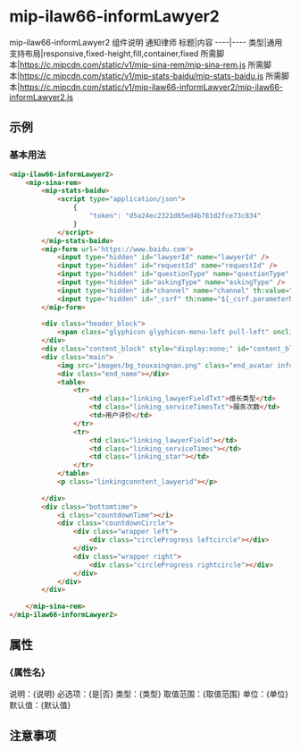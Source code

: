 # mip-ilaw66-informLawyer2

mip-ilaw66-informLawyer2 组件说明
通知律师
标题|内容
----|----
类型|通用
支持布局|responsive,fixed-height,fill,container,fixed
所需脚本|https://c.mipcdn.com/static/v1/mip-sina-rem/mip-sina-rem.js
所需脚本|https://c.mipcdn.com/static/v1/mip-stats-baidu/mip-stats-baidu.js
所需脚本|https://c.mipcdn.com/static/v1/mip-ilaw66-informLawyer2/mip-ilaw66-informLawyer2.js

## 示例

### 基本用法
```html
<mip-ilaw66-informLawyer2>
    <mip-sina-rem>
        <mip-stats-baidu>
            <script type="application/json">
                {
                    "token": "d5a24ec2321d65ed4b781d2fce73c834"
                }
            </script>
        </mip-stats-baidu>
        <mip-form url='https://www.baidu.com'>
            <input type="hidden" id="lawyerId" name="lawyerId" />
            <input type="hidden" id="requestId" name="requestId" />
            <input type="hidden" id="questionType" name="questionType" />
            <input type="hidden" id="askingType" name="askingType" />
            <input type="hidden" id="channel" name="channel" th:value="${session.channel}" />
            <input type="hidden" id="_csrf" th:name="${_csrf.parameterName}" th:value="${_csrf.token}" />
        </mip-form>
        
        <div class="header_block">
            <span class="glyphicon glyphicon-menu-left pull-left" onclick="gobackHandle();"></span>通知律师
        </div>
        <div class="content_block" style="display:none;" id="content_block"></div>
        <div class="main">
            <img src="images/bg_touxaingnan.png" class="end_avatar inform_top_img" />
            <div class="end_name"></div>
            <table>
                <tr>
                    <td class="linking_lawyerFieldTxt">擅长类型</td>
                    <td class="linking_serviceTimesTxt">服务次数</td>
                    <td>用户评价</td>
                </tr>
                <tr>
                    <td class="linking_lawyerField"></td>
                    <td class="linking_serviceTimes"></td>
                    <td class="linking_star"></td>
                </tr>
            </table>
            <p class="linkingconntent_lawyerid"></p>
    
        </div>
        <div class="bottomtime">
            <i class="countdownTime"></i>
            <div class="countdownCircle">
                <div class="wrapper left">
                    <div class="circleProgress leftcircle"></div>
                </div>
                <div class="wrapper right">
                    <div class="circleProgress rightcircle"></div>
                </div>
            </div>
        </div>
        
    </mip-sina-rem>
</mip-ilaw66-informLawyer2>
```

## 属性

### {属性名}

说明：{说明}
必选项：{是|否}
类型：{类型}
取值范围：{取值范围}
单位：{单位}
默认值：{默认值}

## 注意事项

